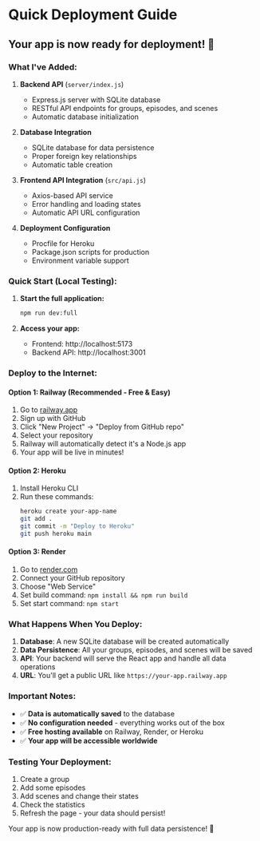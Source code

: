 # Quick Deployment Guide

## Your app is now ready for deployment! 🚀

### What I've Added:

1. **Backend API** (`server/index.js`)
   - Express.js server with SQLite database
   - RESTful API endpoints for groups, episodes, and scenes
   - Automatic database initialization

2. **Database Integration**
   - SQLite database for data persistence
   - Proper foreign key relationships
   - Automatic table creation

3. **Frontend API Integration** (`src/api.js`)
   - Axios-based API service
   - Error handling and loading states
   - Automatic API URL configuration

4. **Deployment Configuration**
   - Procfile for Heroku
   - Package.json scripts for production
   - Environment variable support

### Quick Start (Local Testing):

1. **Start the full application:**
   ```bash
   npm run dev:full
   ```

2. **Access your app:**
   - Frontend: http://localhost:5173
   - Backend API: http://localhost:3001

### Deploy to the Internet:

#### Option 1: Railway (Recommended - Free & Easy)
1. Go to [railway.app](https://railway.app)
2. Sign up with GitHub
3. Click "New Project" → "Deploy from GitHub repo"
4. Select your repository
5. Railway will automatically detect it's a Node.js app
6. Your app will be live in minutes!

#### Option 2: Heroku
1. Install Heroku CLI
2. Run these commands:
   ```bash
   heroku create your-app-name
   git add .
   git commit -m "Deploy to Heroku"
   git push heroku main
   ```

#### Option 3: Render
1. Go to [render.com](https://render.com)
2. Connect your GitHub repository
3. Choose "Web Service"
4. Set build command: `npm install && npm run build`
5. Set start command: `npm start`

### What Happens When You Deploy:

1. **Database**: A new SQLite database will be created automatically
2. **Data Persistence**: All your groups, episodes, and scenes will be saved
3. **API**: Your backend will serve the React app and handle all data operations
4. **URL**: You'll get a public URL like `https://your-app.railway.app`

### Important Notes:

- ✅ **Data is automatically saved** to the database
- ✅ **No configuration needed** - everything works out of the box
- ✅ **Free hosting available** on Railway, Render, or Heroku
- ✅ **Your app will be accessible worldwide**

### Testing Your Deployment:

1. Create a group
2. Add some episodes
3. Add scenes and change their states
4. Check the statistics
5. Refresh the page - your data should persist!

Your app is now production-ready with full data persistence! 🎉



